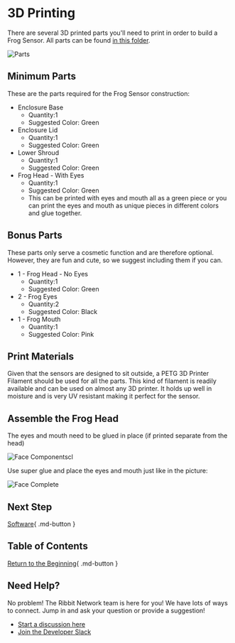 # 3D Printing

There are several 3D printed parts you'll need to print in order to build a Frog Sensor. All parts can be found [in this folder](https://github.com/Ribbit-Network/ribbit-network-frog-hardware/tree/main/mechanical).

![Parts](images/enclosure_components.jpg)

## Minimum Parts

These are the parts required for the Frog Sensor construction:

* Enclosure Base
  * Quantity:1
  * Suggested Color: Green
* Enclosure Lid
  * Quantity:1
  * Suggested Color: Green
* Lower Shroud
  * Quantity:1
  * Suggested Color: Green
* Frog Head - With Eyes
  * Quantity:1
  * Suggested Color: Green
  * This can be printed with eyes and mouth all as a green piece or you can
  print the eyes and mouth as unique pieces in different colors and glue together.


## Bonus Parts

These parts only serve a cosmetic function and are therefore optional. 
However, they are fun and cute, so we suggest including them if you can.

* 1 - Frog Head - No Eyes
  * Quantity:1
  * Suggested Color: Green
* 2 - Frog Eyes
  * Quantity:2
  * Suggested Color: Black
* 1 - Frog Mouth
  * Quantity:1
  * Suggested Color: Pink

## Print Materials

Given that the sensors are designed to sit outside, a PETG 3D Printer Filament should be used for all the parts. This kind of filament is readily available and can be used on almost any 3D printer. It holds up well in moisture and is very UV resistant making it perfect for the sensor.

## Assemble the Frog Head

The eyes and mouth need to be glued in place (if printed separate from the head)

![Face Componentscl](images/face_components.jpg)

Use super glue and place the eyes and mouth just like in the picture:

![Face Complete](images/face_complete.jpg)

## Next Step

[Software](../3-software/3-software.md){ .md-button }

## Table of Contents

[Return to the Beginning](../index.md){ .md-button }

## Need Help?

No problem! The Ribbit Network team is here for you! We have lots of ways to connect. Jump in and ask your question or provide a suggestion!

* [Start a discussion here](https://github.com/Ribbit-Network/ribbit-network-frog-sensor/discussions/new)
* [Join the Developer Slack](https://join.slack.com/t/ribbitnetworkgroup/shared_invite/zt-2vxvbo7ld-S36SgfDiev~ZQ2zvp03FOg)
